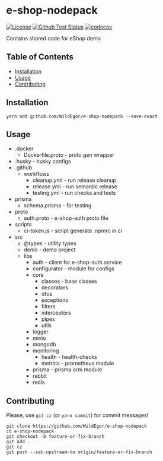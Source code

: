 # e-shop-nodepack

[![License](https://img.shields.io/badge/License-MIT-blue.svg)](https://opensource.org/licenses/MIT)
[![Github Test Status](https://github.com/WildEgor/e-shop-nodepack/actions/workflows/testing.yml/badge.svg)](https://github.com/WildEgor/e-shop-nodepack/actions/workflows/testing.yml/badge.svg)
[![codecov](https://codecov.io/gh/WildEgor/e-shop-gopack/branch/main/graph/badge.svg)](https://codecov.io/gh/WildEgor/e-shop-gopack)

Contains shared code for eShop demo

## Table of Contents
- [Installation](#installation)
- [Usage](#usage)
- [Contributing](#contributing)

## Installation
```shell
yarn add github.com/WildEgor/e-shop-nodepack --save-exact
```

## Usage
- .docker
  - Dockerfile.proto - proto gen wrapper
- .husky - husky configs
- .github
  - workflows
    - cleanup.yml - run release cleanup
    - release.yml - run semantic release
    - testing.yml - run checks and tests
- prisma
  - schema.prisma - for testing
- proto
  - auth.proto - e-shop-auth proto file
- scripts
  - ci-token.js - script generate .npmrc in ci
- src
  - @types - utility types
  - demo - demo project
  - libs
    - auth - client for e-shop-auth service
    - configurator - module for configs
    - core
      - classes - base classes
      - decorators
      - dtos
      - exceptions
      - filters
      - interceptors
      - pipes
      - utils
    - logger
    - minio
    - mongodb
    - monitoring
      - health - health-checks
      - metrics - prometheus module
    - prisma - prisma orm module
    - rabbit
    - redis

## Contributing

Please, use ```git cz``` (or ```yarn commit```) for commit messages!

```shell
git clone https://github.com/WildEgor/e-shop-nodepack
cd e-shop-nodepack
git checkout -b feature-or-fix-branch
git add .
git cz
git push --set-upstream-to origin/feature-or-fix-branch
```
